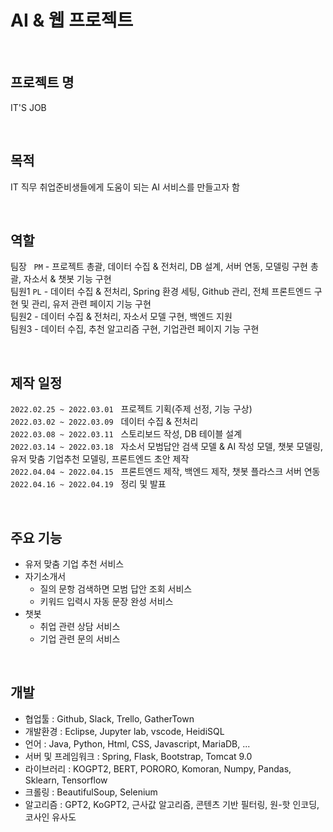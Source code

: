 # AI & 웹 프로젝트

<br/>

## 프로젝트 명
IT'S JOB  

<br/>

## 목적
IT 직무 취업준비생들에게 도움이 되는 AI 서비스를 만들고자 함  

<br/>

## 역할
팀장 &nbsp; `PM` - 프로젝트 총괄, 데이터 수집 & 전처리, DB 설계, 서버 연동, 모델링 구현 총괄, 자소서 & 챗봇 기능 구현  
팀원1 `PL` - 데이터 수집 & 전처리, Spring 환경 세팅, Github 관리, 전체 프론트엔드 구현 및 관리, 유저 관련 페이지 기능 구현  
팀원2 - 데이터 수집 & 전처리, 자소서 모델 구현, 백엔드 지원  
팀원3 - 데이터 수집, 추천 알고리즘 구현, 기업관련 페이지 기능 구현  

<br/>

## 제작 일정
`2022.02.25 ~ 2022.03.01` &nbsp;  프로젝트 기획(주제 선정, 기능 구상)  
`2022.03.02 ~ 2022.03.09` &nbsp;  데이터 수집 & 전처리  
`2022.03.08 ~ 2022.03.11` &nbsp;  스토리보드 작성, DB 테이블 설계  
`2022.03.14 ~ 2022.03.18` &nbsp;  자소서 모범답안 검색 모델 & AI 작성 모델, 챗봇 모델링, 유저 맞춤 기업추천 모델링, 프론트엔드 초안 제작  
`2022.04.04 ~ 2022.04.15` &nbsp;  프론트엔드 제작, 백엔드 제작, 챗봇 플라스크 서버 연동  
`2022.04.16 ~ 2022.04.19` &nbsp;  정리 및 발표  

<br/> 

## 주요 기능  
  * 유저 맞춤 기업 추천 서비스  
  * 자기소개서  
    - 질의 문항 검색하면 모범 답안 조회 서비스  
    - 키워드 입력시 자동 문장 완성 서비스  
  * 챗봇
    - 취업 관련 상담 서비스  
    - 기업 관련 문의 서비스  

<br/>

## 개발
  * 협업툴 : Github, Slack, Trello, GatherTown
  * 개발환경 : Eclipse, Jupyter lab, vscode, HeidiSQL
  * 언어 : Java, Python, Html, CSS, Javascript, MariaDB, ...
  * 서버 및 프레임워크 : Spring, Flask, Bootstrap, Tomcat 9.0
  * 라이브러리 : KOGPT2, BERT, PORORO, Komoran, Numpy, Pandas, Sklearn, Tensorflow
  * 크롤링 : BeautifulSoup, Selenium
  * 알고리즘 : GPT2, KoGPT2, 근사값 알고리즘, 콘텐츠 기반 필터링, 원-핫 인코딩, 코사인 유사도  

<br/>
